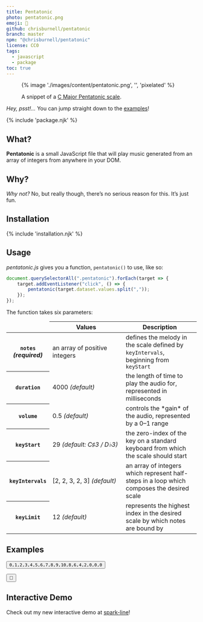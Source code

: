 ```yaml
---
title: Pentatonic
photo: pentatonic.png
emoji: 🎹
github: chrisburnell/pentatonic
branch: master
npm: "@chrisburnell/pentatonic"
license: CC0
tags:
  - javascript
  - package
toc: true
---
```


<figure>
    {% image './images/content/pentatonic.png', '', 'pixelated' %}
    <figcaption><p>A snippet of a <a href="https://en.wikipedia.org/wiki/Pentatonic_scale">C Major Pentatonic scale</a>.</p></figcaption>
</figure>

<div class="box">
    <p><em>Hey, psst!…</em> You can jump straight down to the <a href="#examples">examples</a>!</p>
</div>

{% include 'package.njk' %}

## What?

**Pentatonic** is a small JavaScript file that will play music generated from an array of integers from anywhere in your DOM.

## Why?

*Why not?* No, but really though, there’s no serious reason for this. It’s just fun.

## Installation

{% include 'installation.njk' %}

## Usage

*pentatonic.js* gives you a function, `pentatonic()` to use, like so:

```javascript
document.querySelectorAll(".pentatonic").forEach(target => {
	target.addEventListener("click", () => {
		pentatonic(target.dataset.values.split(","));
	});
});
```

The function takes six parameters:

<table>
    <thead>
        <tr>
            <td></td>
            <th>Values</th>
            <th>Description</th>
        </tr>
    </thead>
    <tbody>
        <tr>
            <th><code>notes</code><br><em>(required)</em></th>
            <td>
                an array of positive integers
            </td>
            <td>defines the melody in the scale defined by <code>keyIntervals</code>, beginning from <code>keyStart</code></td>
        </tr>
        <tr>
            <th><code>duration</code></th>
            <td style="white-space:nowrap">
                4000 <em>(default)</em>
            </td>
            <td>the length of time to play the audio for, represented in milliseconds</td>
        </tr>
        <tr>
            <th><code>volume</code></th>
            <td style="white-space:nowrap">
                0.5 <em>(default)</em>
            </td>
            <td>controls the *gain* of the audio, represented by a 0–1 range</td>
        </tr>
        <tr>
            <th><code>keyStart</code></th>
            <td style="white-space:nowrap">
                29 <em>(default: C♯3 / D♭3)</em>
            </td>
            <td>the zero-index of the key on a standard keyboard from which the scale should start</td>
        </tr>
        <tr>
            <th><code>keyIntervals</code></th>
            <td style="white-space:nowrap">
                [2, 2, 3, 2, 3] <em>(default)</em>
            </td>
          <td>an array of integers which represent half-steps in a loop which composes the desired scale</td>
        </tr>
        <tr>
            <th><code>keyLimit</code></th>
            <td style="white-space:nowrap">
                12 <em>(default)</em>
            </td>
          <td>represents the highest index in the desired scale by which notes are bound by</td>
        </tr>
    </tbody>
</table>

## Examples

<button id="button" class="pentatonic" data-values="0,1,2,3,4,5,6,7,8,9,10,8,6,4,2,0,0,0"><code>0,1,2,3,4,5,6,7,8,9,10,8,6,4,2,0,0,0</code></button>

<c-sparkline values="0,0,0,0,0,0,0,0,4,0,0,4,9,1,4,5,2,4,2,6,4,6,4,6,5,0"></c-sparkline>

<button id="treasure" class="pentatonic" data-values="0,2,4,6,0,2,4,6,1,3,5,7,1,3,5,7,2,4,6,8,2,4,6,8,3,5,7,9,3,5,7,9,4,6,8,10,4,6,8,10,10,10,3,3,4,4,5,5,6,6,6,6,6,6" data-duration="8000" data-key-start="36" data-key-intervals="1" data-key-limit="20">🔑</button>

## Interactive Demo

Check out my new interactive demo at [spark-line](/spark-line/#interactive-example)!
